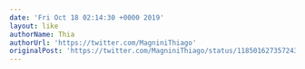 ```yaml
---
date: 'Fri Oct 18 02:14:30 +0000 2019'
layout: like
authorName: Thia
authorUrl: 'https://twitter.com/MagniniThiago'
originalPost: 'https://twitter.com/MagniniThiago/status/1185016273572433920'
---
```


